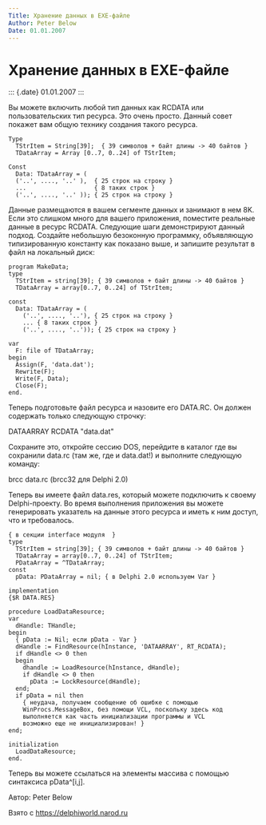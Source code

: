 ```yaml
---
Title: Хранение данных в EXE-файле
Author: Peter Below
Date: 01.01.2007
---
```


Хранение данных в EXE-файле
===========================

::: {.date}
01.01.2007
:::

Вы можете включить любой тип данных как RCDATA или пользовательских тип
ресурса. Это очень просто. Данный совет покажет вам общую технику
создания такого ресурса.

    Type
      TStrItem = String[39];  { 39 символов + байт длины -> 40 байтов }
      TDataArray = Array [0..7, 0..24] of TStrItem;
     
    Const
      Data: TDataArray = (
      ('..', ...., '..' ),  { 25 строк на строку }
      ...                   { 8 таких строк }
      ('..', ...., '..' )); { 25 строк на строку }

Данные размещаются в вашем сегменте данных и занимают в нем 8K. Если это
слишком много для вашего приложения, поместите реальные данные в ресурс
RCDATA. Следующие шаги демонстрируют данный подход. Создайте небольшую
безоконную программку, объявляющую типизированную константу как показано
выше, и запишите результат в файл на локальный диск:

    program MakeData;
    type
      TStrItem = string[39]; { 39 символов + байт длины -> 40 байтов }
      TDataArray = array[0..7, 0..24] of TStrItem;
     
    const
      Data: TDataArray = (
        ('..', ...., '..'), { 25 строк на строку }
        ... { 8 таких строк }
        ('..', ...., '..')); { 25 строк на строку }
     
    var
      F: file of TDataArray;
    begin
      Assign(F, 'data.dat');
      Rewrite(F);
      Write(F, Data);
      Close(F);
    end.

Теперь подготовьте файл ресурса и назовите его DATA.RC. Он должен
содержать только следующую строчку:

DATAARRAY RCDATA \"data.dat\"

Сохраните это, откройте сессию DOS, перейдите в каталог где вы сохранили
data.rc (там же, где и data.dat!) и выполните следующую команду:

brcc data.rc   (brcc32 для Delphi 2.0)

Теперь вы имеете файл data.res, который можете подключить к своему
Delphi-проекту. Во время выполнения приложения вы можете генерировать
указатель на данные этого ресурса и иметь к ним доступ, что и
требовалось.

     
    { в секции interface модуля  }
    type
      TStrItem = string[39]; { 39 символов + байт длины -> 40 байтов }
      TDataArray = array[0..7, 0..24] of TStrItem;
      PDataArray = ^TDataArray;
    const
      pData: PDataArray = nil; { в Delphi 2.0 используем Var }
     
    implementation
    {$R DATA.RES}
     
    procedure LoadDataResource;
    var
      dHandle: THandle;
    begin
      { pData := Nil; если pData - Var }
      dHandle := FindResource(hInstance, 'DATAARRAY', RT_RCDATA);
      if dHandle <> 0 then
      begin
        dhandle := LoadResource(hInstance, dHandle);
        if dHandle <> 0 then
          pData := LockResource(dHandle);
      end;
      if pData = nil then
        { неудача, получаем сообщение об ошибке с помощью
        WinProcs.MessageBox, без помощи VCL, поскольку здесь код
        выполняется как часть инициализации программы и VCL
        возможно еще не инициализирован! }
    end;
     
    initialization
      LoadDataResource;
    end.

Теперь вы можете ссылаться на элементы массива с помощью синтаксиса
pData\^\[i,j\].

Автор: Peter Below

Взято с <https://delphiworld.narod.ru>
